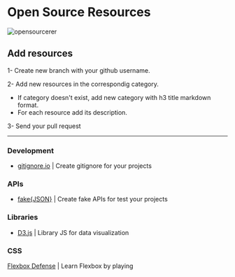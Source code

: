 # Open Source Resources

![opensourcerer](https://res.cloudinary.com/dargjxuh5/image/upload/v1574698467/logos/os_vgu8ao.svg)

## Add resources

1- Create new branch with your github username.

2- Add new resources in the correspondig category.

- If category doesn't exist, add new category with h3 title markdown format.
- For each resource add its description.

3- Send your pull request

---

### Development

- [gitignore.io](https://www.toptal.com/developers/gitignore) | Create gitignore for your projects

### APIs

- [fake{JSON}](https://fakejson.com/) | Create fake APIs for test your projects

### Libraries

- [D3.js](https://d3js.org/) | Library JS for data visualization

### CSS

[Flexbox Defense](http://www.flexboxdefense.com/) | Learn Flexbox by playing
